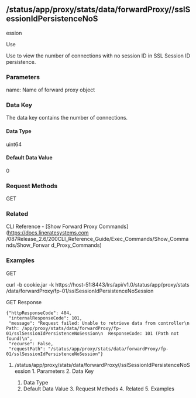 ## /status/app/proxy/stats/data/forwardProxy/<name>/sslSessionIdPersistenceNoS
ession

Use

Use to view the number of connections with no session ID in SSL Session ID
persistence.

### Parameters

name: Name of forward proxy object

### Data Key

The data key contains the number of connections.

#### Data Type

uint64

#### Default Data Value

0

### Request Methods

GET

### Related

CLI Reference - [Show Forward Proxy Commands](https://docs.lineratesystems.com
/087Release_2.6/200CLI_Reference_Guide/Exec_Commands/Show_Commands/Show_Forwar
d_Proxy_Commands)

### Examples

GET

curl -b cookie.jar -k https://host-51:8443/lrs/api/v1.0/status/app/proxy/stats
/data/forwardProxy/fp-01/sslSessionIdPersistenceNoSession

GET Response

    
    {"httpResponseCode": 404,
     "internalResponseCode": 101,
     "message": "Request failed: Unable to retrieve data from controller\n  Path: /app/proxy/stats/data/forwardProxy/fp-01/sslSessionIdPersistenceNoSession\n  ResponseCode: 101 (Path not found)\n",
     "recurse": False,
     "requestPath": "/status/app/proxy/stats/data/forwardProxy/fp-01/sslSessionIdPersistenceNoSession"}
    

  1. /status/app/proxy/stats/data/forwardProxy/<name>/sslSessionIdPersistenceNoSession
    1. Parameters
    2. Data Key
      1. Data Type
      2. Default Data Value
    3. Request Methods
    4. Related
    5. Examples

